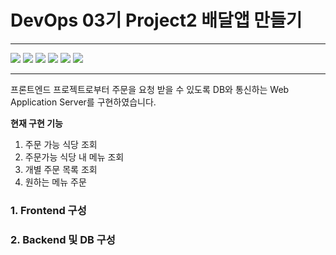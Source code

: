 # DevOps 03기 Project2 배달앱 만들기
----

<img src="https://img.shields.io/badge/fastify-#000000?style=for-the-badge&logo=fastify&logoColor=white">
<img src="https://img.shields.io/badge/GitHub Actions-#2088FF?style=for-the-badge&logo=GitHub Actions&logoColor=white">
<img src="https://img.shields.io/badge/Node.js-#339933?style=for-the-badge&logo=Node.js&logoColor=white">
<img src="https://img.shields.io/badge/Amazon ECS-#FF9900?style=for-the-badge&logo=Amazon ECS&logoColor=white">
<img src="https://img.shields.io/badge/Amazon ECR-#FF9900?style=for-the-badge&logo=Amazon ECR&logoColor=white">
<img src="https://img.shields.io/badge/MongoDB-#47A248?style=for-the-badge&logo=MongoDB&logoColor=white">

----
프론트엔드 프로젝트로부터 주문을 요청 받을 수 있도록
DB와 통신하는 Web Application Server를 구현하였습니다. 


**현재 구현 기능**
1. 주문 가능 식당 조회
2. 주문가능 식당 내 메뉴 조회
3. 개별 주문 목록 조회
4. 원하는 메뉴 주문 


### 1. Frontend 구성


### 2. Backend 및 DB 구성 